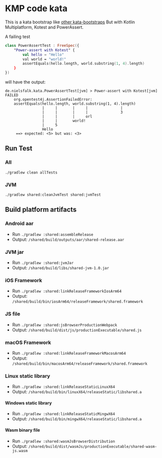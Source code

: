# KMP code kata

This is a kata bootstrap like [other kata-bootstraps](https://github.com/swkBerlin/kata-bootstraps)
But with Kotlin Multiplatform, Kotest and PowerAssert.

A failing test
```kotlin
class PowerAssertTest : FreeSpec({
    "Power-assert with Kotest" {
        val hello = "Hello"
        val world = "world!"
        assertEquals(hello.length, world.substring(1, 4).length)
    }
})
```

will have the output:
```
de.nielsfalk.kata.PowerAssertTest[jvm] > Power-assert with Kotest[jvm] FAILED
    org.opentest4j.AssertionFailedError: 
    assertEquals(hello.length, world.substring(1, 4).length)
                 |     |       |     |               |
                 |     |       |     |               3
                 |     |       |     orl
                 |     |       world!
                 |     5
                 Hello
     ==> expected: <5> but was: <3>
```

## Run Test

### All

`./gradlew clean allTests`

### JVM

`./gradlew shared:cleanJvmTest shared:jvmTest`


## Build platform artifacts

### Android aar

- Run `./gradlew :shared:assembleRelease`
- Output: `/shared/build/outputs/aar/shared-release.aar`

### JVM jar

- Run `./gradlew :shared:jvmJar`
- Output: `/shared/build/libs/shared-jvm-1.0.jar`

### iOS Framework

- Run `./gradlew :shared:linkReleaseFrameworkIosArm64`
- Output: `/shared/build/bin/iosArm64/releaseFramework/shared.framework`

### JS file

- Run `./gradlew :shared:jsBrowserProductionWebpack`
- Output: `/shared/build/dist/js/productionExecutable/shared.js`

### macOS Framework

- Run `./gradlew :shared:linkReleaseFrameworkMacosArm64`
- Output: `/shared/build/bin/macosArm64/releaseFramework/shared.framework`

### Linux static library

- Run `./gradlew :shared:linkReleaseStaticLinuxX64`
- Output: `/shared/build/bin/linuxX64/releaseStatic/libshared.a`

#### Windows static library

- Run `./gradlew :shared:linkReleaseStaticMingwX64`
- Output: `/shared/build/bin/mingwX64/releaseStatic/libshared.a`

#### Wasm binary file

- Run `./gradlew :shared:wasmJsBrowserDistribution`
- Output: `/shared/build/dist/wasmJs/productionExecutable/shared-wasm-js.wasm`
